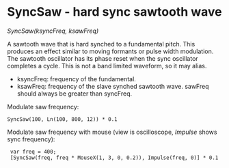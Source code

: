 # SyncSaw - hard sync sawtooth wave

_SyncSaw(ksyncFreq, ksawFreq)_

A sawtooth wave that is hard synched to a fundamental pitch. This produces an effect similar to moving formants or pulse width modulation. The sawtooth oscillator has its phase reset when the sync oscillator completes a cycle. This is not a band limited waveform, so it may alias.

- ksyncFreq: frequency of the fundamental.
- ksawFreq: frequency of the slave synched sawtooth wave. sawFreq should always be greater than syncFreq.

Modulate saw frequency:

	SyncSaw(100, Ln(100, 800, 12)) * 0.1

Modulate saw frequency with mouse (view is oscilloscope, _Impulse_ shows sync frequency):

	 var freq = 400;
	 [SyncSaw(freq, freq * MouseX(1, 3, 0, 0.2)), Impulse(freq, 0)] * 0.1

